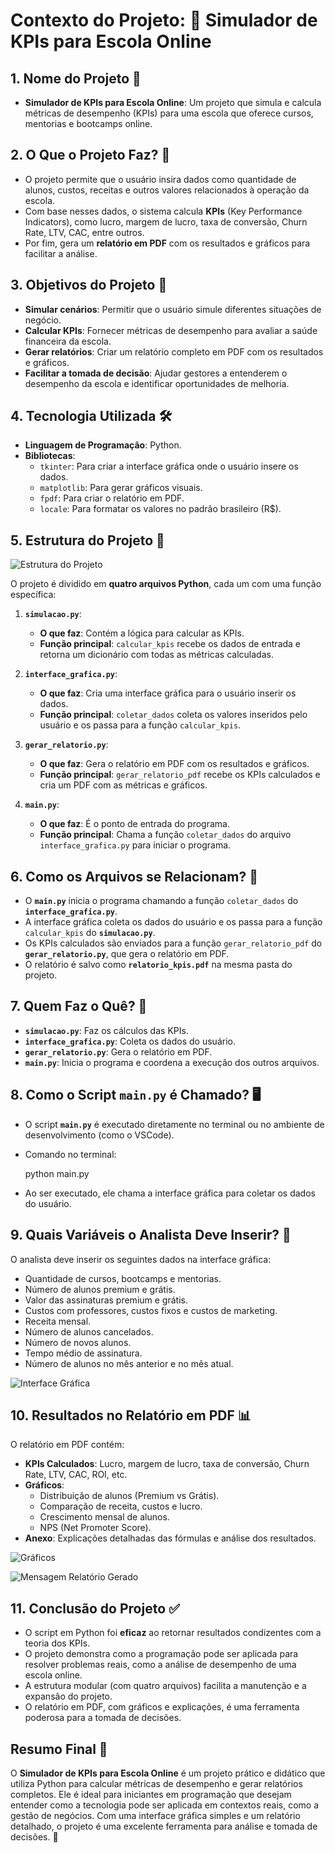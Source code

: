 # **Contexto do Projeto: 🚀 Simulador de KPIs para Escola Online**

## **1. Nome do Projeto** 🏫

- **Simulador de KPIs para Escola Online**: Um projeto que simula e calcula métricas de desempenho (KPIs) para uma escola que oferece cursos, mentorias e bootcamps online.

## **2. O Que o Projeto Faz?** 🤔

- O projeto permite que o usuário insira dados como quantidade de alunos, custos, receitas e outros valores relacionados à operação da escola.
- Com base nesses dados, o sistema calcula **KPIs** (Key Performance Indicators), como lucro, margem de lucro, taxa de conversão, Churn Rate, LTV, CAC, entre outros.
- Por fim, gera um **relatório em PDF** com os resultados e gráficos para facilitar a análise.

## **3. Objetivos do Projeto** 🎯

- **Simular cenários**: Permitir que o usuário simule diferentes situações de negócio.
- **Calcular KPIs**: Fornecer métricas de desempenho para avaliar a saúde financeira da escola.
- **Gerar relatórios**: Criar um relatório completo em PDF com os resultados e gráficos.
- **Facilitar a tomada de decisão**: Ajudar gestores a entenderem o desempenho da escola e identificar oportunidades de melhoria.

## **4. Tecnologia Utilizada** 🛠️

- **Linguagem de Programação**: Python.
- **Bibliotecas**:
  - `tkinter`: Para criar a interface gráfica onde o usuário insere os dados.
  - `matplotlib`: Para gerar gráficos visuais.
  - `fpdf`: Para criar o relatório em PDF.
  - `locale`: Para formatar os valores no padrão brasileiro (R$).

## **5. Estrutura do Projeto** 📂

![Estrutura do Projeto](images/estrutura_projeto.PNG)

O projeto é dividido em **quatro arquivos Python**, cada um com uma função específica:

1. **`simulacao.py`**:
   - **O que faz**: Contém a lógica para calcular as KPIs.
   - **Função principal**: `calcular_kpis` recebe os dados de entrada e retorna um dicionário com todas as métricas calculadas.

2. **`interface_grafica.py`**:
   - **O que faz**: Cria uma interface gráfica para o usuário inserir os dados.
   - **Função principal**: `coletar_dados` coleta os valores inseridos pelo usuário e os passa para a função `calcular_kpis`.

3. **`gerar_relatorio.py`**:
   - **O que faz**: Gera o relatório em PDF com os resultados e gráficos.
   - **Função principal**: `gerar_relatorio_pdf` recebe os KPIs calculados e cria um PDF com as métricas e gráficos.

4. **`main.py`**:
   - **O que faz**: É o ponto de entrada do programa.
   - **Função principal**: Chama a função `coletar_dados` do arquivo `interface_grafica.py` para iniciar o programa.

## **6. Como os Arquivos se Relacionam?** 🔗

- O **`main.py`** inicia o programa chamando a função `coletar_dados` do **`interface_grafica.py`**.
- A interface gráfica coleta os dados do usuário e os passa para a função `calcular_kpis` do **`simulacao.py`**.
- Os KPIs calculados são enviados para a função `gerar_relatorio_pdf` do **`gerar_relatorio.py`**, que gera o relatório em PDF.
- O relatório é salvo como **`relatorio_kpis.pdf`** na mesma pasta do projeto.

## **7. Quem Faz o Quê?** 🤹

- **`simulacao.py`**: Faz os cálculos das KPIs.
- **`interface_grafica.py`**: Coleta os dados do usuário.
- **`gerar_relatorio.py`**: Gera o relatório em PDF.
- **`main.py`**: Inicia o programa e coordena a execução dos outros arquivos.

## **8. Como o Script `main.py` é Chamado?** 🖥️

- O script **`main.py`** é executado diretamente no terminal ou no ambiente de desenvolvimento (como o VSCode).
- Comando no terminal:

  python main.py

- Ao ser executado, ele chama a interface gráfica para coletar os dados do usuário.

## **9. Quais Variáveis o Analista Deve Inserir?** 📝

O analista deve inserir os seguintes dados na interface gráfica:

- Quantidade de cursos, bootcamps e mentorias.
- Número de alunos premium e grátis.
- Valor das assinaturas premium e grátis.
- Custos com professores, custos fixos e custos de marketing.
- Receita mensal.
- Número de alunos cancelados.
- Número de novos alunos.
- Tempo médio de assinatura.
- Número de alunos no mês anterior e no mês atual.

![Interface Gráfica](images/interface_grafica.PNG)

## **10. Resultados no Relatório em PDF** 📊

O relatório em PDF contém:

- **KPIs Calculados**: Lucro, margem de lucro, taxa de conversão, Churn Rate, LTV, CAC, ROI, etc.
- **Gráficos**:
  - Distribuição de alunos (Premium vs Grátis).
  - Comparação de receita, custos e lucro.
  - Crescimento mensal de alunos.
  - NPS (Net Promoter Score).
- **Anexo**: Explicações detalhadas das fórmulas e análise dos resultados.

![Gráficos](images/graficos.png)

![Mensagem Relatório Gerado](images/relatorio_gerado_sucesso.PNG)

## **11. Conclusão do Projeto** ✅

- O script em Python foi **eficaz** ao retornar resultados condizentes com a teoria dos KPIs.
- O projeto demonstra como a programação pode ser aplicada para resolver problemas reais, como a análise de desempenho de uma escola online.
- A estrutura modular (com quatro arquivos) facilita a manutenção e a expansão do projeto.
- O relatório em PDF, com gráficos e explicações, é uma ferramenta poderosa para a tomada de decisões.

## **Resumo Final** 📜

O **Simulador de KPIs para Escola Online** é um projeto prático e didático que utiliza Python para calcular métricas de desempenho e gerar relatórios completos. Ele é ideal para iniciantes em programação que desejam entender como a tecnologia pode ser aplicada em contextos reais, como a gestão de negócios. Com uma interface gráfica simples e um relatório detalhado, o projeto é uma excelente ferramenta para análise e tomada de decisões. 🚀
